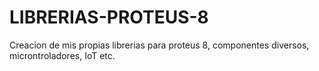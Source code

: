 # LIBRERIAS-PROTEUS-8
Creacion de mis propias librerias para proteus 8, componentes diversos, microntroladores, IoT etc.
